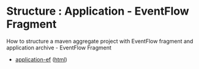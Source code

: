 # Structure : Application - EventFlow Fragment

How to structure a maven aggregate project with EventFlow fragment and application archive - EventFlow Fragment

* [application-ef](src/site/markdown/index.md) ([html](https://plord12.github.io/samples/10.4.0/structure/application/application-ef/))
